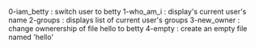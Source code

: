 0-iam_betty : switch user to betty
1-who_am_i : display's current user's name
2-groups : displays list of current user's groups
3-new_owner : change ownerership of file hello to betty
4-empty : create an empty file named 'hello'
